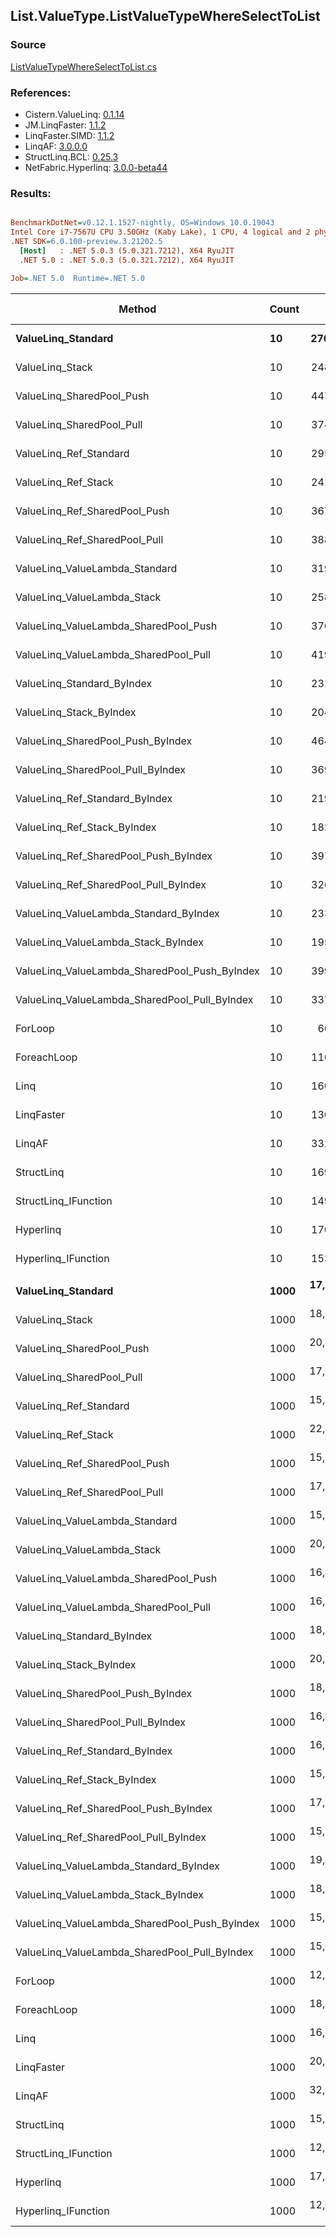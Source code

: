 ﻿## List.ValueType.ListValueTypeWhereSelectToList

### Source
[ListValueTypeWhereSelectToList.cs](../LinqBenchmarks/List/ValueType/ListValueTypeWhereSelectToList.cs)

### References:
- Cistern.ValueLinq: [0.1.14](https://www.nuget.org/packages/Cistern.ValueLinq/0.1.14)
- JM.LinqFaster: [1.1.2](https://www.nuget.org/packages/JM.LinqFaster/1.1.2)
- LinqFaster.SIMD: [1.1.2](https://www.nuget.org/packages/LinqFaster.SIMD/1.0.3)
- LinqAF: [3.0.0.0](https://www.nuget.org/packages/LinqAF/3.0.0.0)
- StructLinq.BCL: [0.25.3](https://www.nuget.org/packages/StructLinq.BCL/0.25.3)
- NetFabric.Hyperlinq: [3.0.0-beta44](https://www.nuget.org/packages/NetFabric.Hyperlinq/3.0.0-beta44)

### Results:
``` ini

BenchmarkDotNet=v0.12.1.1527-nightly, OS=Windows 10.0.19043
Intel Core i7-7567U CPU 3.50GHz (Kaby Lake), 1 CPU, 4 logical and 2 physical cores
.NET SDK=6.0.100-preview.3.21202.5
  [Host]   : .NET 5.0.3 (5.0.321.7212), X64 RyuJIT
  .NET 5.0 : .NET 5.0.3 (5.0.321.7212), X64 RyuJIT

Job=.NET 5.0  Runtime=.NET 5.0  

```
|                                        Method | Count |         Mean |      Error |       StdDev |       Median | Ratio | RatioSD |   Gen 0 |   Gen 1 | Gen 2 | Allocated |
|---------------------------------------------- |------ |-------------:|-----------:|-------------:|-------------:|------:|--------:|--------:|--------:|------:|----------:|
|                            **ValueLinq_Standard** |    **10** |    **270.13 ns** |   **1.189 ns** |     **0.993 ns** |    **269.88 ns** |  **4.06** |    **0.05** |  **0.0877** |       **-** |     **-** |     **184 B** |
|                               ValueLinq_Stack |    10 |    248.65 ns |   3.418 ns |     3.197 ns |    249.27 ns |  3.74 |    0.07 |  0.0880 |       - |     - |     184 B |
|                     ValueLinq_SharedPool_Push |    10 |    447.50 ns |   2.555 ns |     1.995 ns |    447.60 ns |  6.71 |    0.10 |  0.0877 |       - |     - |     184 B |
|                     ValueLinq_SharedPool_Pull |    10 |    374.78 ns |   1.271 ns |     0.992 ns |    375.03 ns |  5.62 |    0.08 |  0.0877 |       - |     - |     184 B |
|                        ValueLinq_Ref_Standard |    10 |    295.25 ns |   5.810 ns |     9.382 ns |    300.04 ns |  4.33 |    0.18 |  0.0877 |       - |     - |     184 B |
|                           ValueLinq_Ref_Stack |    10 |    241.50 ns |   1.299 ns |     1.152 ns |    241.26 ns |  3.63 |    0.05 |  0.0877 |       - |     - |     184 B |
|                 ValueLinq_Ref_SharedPool_Push |    10 |    367.22 ns |   1.210 ns |     1.132 ns |    367.61 ns |  5.53 |    0.08 |  0.0877 |       - |     - |     184 B |
|                 ValueLinq_Ref_SharedPool_Pull |    10 |    388.65 ns |   1.473 ns |     1.306 ns |    388.39 ns |  5.85 |    0.07 |  0.0877 |       - |     - |     184 B |
|                ValueLinq_ValueLambda_Standard |    10 |    319.13 ns |   2.518 ns |     2.356 ns |    319.14 ns |  4.80 |    0.06 |  0.0877 |       - |     - |     184 B |
|                   ValueLinq_ValueLambda_Stack |    10 |    258.72 ns |   2.085 ns |     1.741 ns |    258.44 ns |  3.89 |    0.06 |  0.0877 |       - |     - |     184 B |
|         ValueLinq_ValueLambda_SharedPool_Push |    10 |    370.48 ns |   1.848 ns |     1.638 ns |    370.56 ns |  5.57 |    0.09 |  0.0877 |       - |     - |     184 B |
|         ValueLinq_ValueLambda_SharedPool_Pull |    10 |    419.60 ns |   6.326 ns |     5.917 ns |    420.53 ns |  6.32 |    0.11 |  0.0877 |       - |     - |     184 B |
|                    ValueLinq_Standard_ByIndex |    10 |    231.73 ns |   1.179 ns |     1.103 ns |    231.98 ns |  3.49 |    0.05 |  0.0877 |       - |     - |     184 B |
|                       ValueLinq_Stack_ByIndex |    10 |    204.41 ns |   1.680 ns |     1.489 ns |    204.59 ns |  3.08 |    0.05 |  0.0880 |       - |     - |     184 B |
|             ValueLinq_SharedPool_Push_ByIndex |    10 |    464.61 ns |   1.921 ns |     1.797 ns |    464.36 ns |  6.99 |    0.10 |  0.0877 |       - |     - |     184 B |
|             ValueLinq_SharedPool_Pull_ByIndex |    10 |    369.41 ns |   3.019 ns |     2.676 ns |    368.47 ns |  5.56 |    0.08 |  0.0877 |       - |     - |     184 B |
|                ValueLinq_Ref_Standard_ByIndex |    10 |    219.37 ns |   0.956 ns |     0.894 ns |    219.24 ns |  3.30 |    0.04 |  0.0877 |       - |     - |     184 B |
|                   ValueLinq_Ref_Stack_ByIndex |    10 |    182.05 ns |   0.665 ns |     0.555 ns |    181.90 ns |  2.73 |    0.04 |  0.0880 |       - |     - |     184 B |
|         ValueLinq_Ref_SharedPool_Push_ByIndex |    10 |    397.61 ns |   6.318 ns |     4.933 ns |    398.98 ns |  5.97 |    0.09 |  0.0877 |       - |     - |     184 B |
|         ValueLinq_Ref_SharedPool_Pull_ByIndex |    10 |    326.60 ns |   1.100 ns |     0.918 ns |    326.76 ns |  4.91 |    0.07 |  0.0877 |       - |     - |     184 B |
|        ValueLinq_ValueLambda_Standard_ByIndex |    10 |    233.59 ns |   0.527 ns |     0.467 ns |    233.59 ns |  3.51 |    0.05 |  0.0880 |       - |     - |     184 B |
|           ValueLinq_ValueLambda_Stack_ByIndex |    10 |    195.85 ns |   3.943 ns |     7.875 ns |    191.16 ns |  3.11 |    0.07 |  0.0880 |       - |     - |     184 B |
| ValueLinq_ValueLambda_SharedPool_Push_ByIndex |    10 |    399.31 ns |   7.932 ns |    11.626 ns |    405.12 ns |  5.90 |    0.23 |  0.0877 |       - |     - |     184 B |
| ValueLinq_ValueLambda_SharedPool_Pull_ByIndex |    10 |    337.53 ns |   2.250 ns |     2.105 ns |    337.27 ns |  5.08 |    0.08 |  0.0877 |       - |     - |     184 B |
|                                       ForLoop |    10 |     66.43 ns |   0.996 ns |     0.932 ns |     65.99 ns |  1.00 |    0.00 |  0.1491 |       - |     - |     312 B |
|                                   ForeachLoop |    10 |    116.38 ns |   0.828 ns |     0.775 ns |    116.58 ns |  1.75 |    0.03 |  0.1491 |       - |     - |     312 B |
|                                          Linq |    10 |    160.52 ns |   1.611 ns |     1.345 ns |    160.20 ns |  2.41 |    0.04 |  0.3290 |       - |     - |     688 B |
|                                    LinqFaster |    10 |    130.79 ns |   2.928 ns |     8.633 ns |    125.41 ns |  2.01 |    0.14 |  0.2370 |       - |     - |     496 B |
|                                        LinqAF |    10 |    332.85 ns |   6.591 ns |    16.655 ns |    324.04 ns |  5.07 |    0.26 |  0.1488 |       - |     - |     312 B |
|                                    StructLinq |    10 |    169.97 ns |   0.560 ns |     0.437 ns |    169.93 ns |  2.55 |    0.04 |  0.1376 |       - |     - |     288 B |
|                          StructLinq_IFunction |    10 |    149.27 ns |   3.053 ns |     5.016 ns |    151.36 ns |  2.20 |    0.11 |  0.0880 |       - |     - |     184 B |
|                                     Hyperlinq |    10 |    170.15 ns |   1.985 ns |     1.759 ns |    170.01 ns |  2.56 |    0.05 |  0.0880 |       - |     - |     184 B |
|                           Hyperlinq_IFunction |    10 |    153.95 ns |   3.150 ns |     4.996 ns |    156.05 ns |  2.28 |    0.12 |  0.0880 |       - |     - |     184 B |
|                                               |       |              |            |              |              |       |         |         |         |       |           |
|                            **ValueLinq_Standard** |  **1000** | **17,775.88 ns** | **276.106 ns** |   **258.269 ns** | **17,792.96 ns** |  **1.44** |    **0.03** | **31.2195** |       **-** |     **-** |  **65,504 B** |
|                               ValueLinq_Stack |  1000 | 18,764.86 ns | 360.708 ns |   301.208 ns | 18,648.28 ns |  1.52 |    0.03 | 30.2734 |       - |     - |  64,112 B |
|                     ValueLinq_SharedPool_Push |  1000 | 20,769.75 ns | 163.413 ns |   136.457 ns | 20,765.54 ns |  1.68 |    0.03 | 15.3809 |       - |     - |  32,248 B |
|                     ValueLinq_SharedPool_Pull |  1000 | 17,880.40 ns | 202.382 ns |   179.406 ns | 17,837.47 ns |  1.44 |    0.03 | 15.3809 |       - |     - |  32,248 B |
|                        ValueLinq_Ref_Standard |  1000 | 15,935.85 ns | 309.249 ns |   330.893 ns | 16,033.84 ns |  1.28 |    0.03 | 31.2195 |       - |     - |  65,504 B |
|                           ValueLinq_Ref_Stack |  1000 | 22,098.31 ns | 352.051 ns |   312.084 ns | 22,018.70 ns |  1.79 |    0.04 | 30.2734 |       - |     - |  64,112 B |
|                 ValueLinq_Ref_SharedPool_Push |  1000 | 15,768.19 ns |  88.121 ns |    82.428 ns | 15,780.65 ns |  1.27 |    0.02 | 15.3809 |       - |     - |  32,248 B |
|                 ValueLinq_Ref_SharedPool_Pull |  1000 | 17,823.32 ns |  73.647 ns |    61.498 ns | 17,802.13 ns |  1.44 |    0.02 | 15.3809 |       - |     - |  32,248 B |
|                ValueLinq_ValueLambda_Standard |  1000 | 15,519.47 ns | 297.127 ns |   277.933 ns | 15,528.93 ns |  1.25 |    0.02 | 31.2195 |       - |     - |  65,504 B |
|                   ValueLinq_ValueLambda_Stack |  1000 | 20,692.72 ns | 404.733 ns |   358.786 ns | 20,816.87 ns |  1.67 |    0.03 | 30.2734 |       - |     - |  64,112 B |
|         ValueLinq_ValueLambda_SharedPool_Push |  1000 | 16,897.28 ns |  98.981 ns |    87.744 ns | 16,872.34 ns |  1.37 |    0.02 | 15.3809 |       - |     - |  32,248 B |
|         ValueLinq_ValueLambda_SharedPool_Pull |  1000 | 16,691.50 ns | 195.474 ns |   173.282 ns | 16,673.01 ns |  1.35 |    0.03 | 15.3809 |       - |     - |  32,248 B |
|                    ValueLinq_Standard_ByIndex |  1000 | 18,189.56 ns | 356.131 ns |   349.768 ns | 18,098.53 ns |  1.47 |    0.04 | 31.2195 |       - |     - |  65,504 B |
|                       ValueLinq_Stack_ByIndex |  1000 | 20,005.86 ns | 197.113 ns |   174.736 ns | 19,979.04 ns |  1.62 |    0.03 | 30.2734 |       - |     - |  64,112 B |
|             ValueLinq_SharedPool_Push_ByIndex |  1000 | 18,087.84 ns | 126.368 ns |   118.204 ns | 18,063.31 ns |  1.46 |    0.02 | 15.3809 |       - |     - |  32,248 B |
|             ValueLinq_SharedPool_Pull_ByIndex |  1000 | 16,338.73 ns | 138.364 ns |   122.656 ns | 16,326.15 ns |  1.32 |    0.03 | 15.3809 |       - |     - |  32,248 B |
|                ValueLinq_Ref_Standard_ByIndex |  1000 | 16,637.37 ns | 390.498 ns | 1,151.392 ns | 16,066.31 ns |  1.44 |    0.06 | 31.2195 |       - |     - |  65,504 B |
|                   ValueLinq_Ref_Stack_ByIndex |  1000 | 15,097.94 ns | 150.285 ns |   117.332 ns | 15,054.99 ns |  1.22 |    0.02 | 30.2887 |       - |     - |  64,112 B |
|         ValueLinq_Ref_SharedPool_Push_ByIndex |  1000 | 17,947.94 ns | 102.000 ns |    90.420 ns | 17,958.40 ns |  1.45 |    0.02 | 15.3809 |       - |     - |  32,248 B |
|         ValueLinq_Ref_SharedPool_Pull_ByIndex |  1000 | 15,473.67 ns |  53.120 ns |    44.357 ns | 15,473.79 ns |  1.25 |    0.02 | 15.3809 |       - |     - |  32,248 B |
|        ValueLinq_ValueLambda_Standard_ByIndex |  1000 | 19,666.20 ns | 213.609 ns |   199.810 ns | 19,668.33 ns |  1.59 |    0.03 | 31.2347 |       - |     - |  65,504 B |
|           ValueLinq_ValueLambda_Stack_ByIndex |  1000 | 18,236.27 ns | 182.692 ns |   170.890 ns | 18,243.94 ns |  1.47 |    0.03 | 30.2734 |       - |     - |  64,112 B |
| ValueLinq_ValueLambda_SharedPool_Push_ByIndex |  1000 | 15,247.17 ns | 293.001 ns |   313.508 ns | 15,298.78 ns |  1.23 |    0.03 | 15.3809 |       - |     - |  32,248 B |
| ValueLinq_ValueLambda_SharedPool_Pull_ByIndex |  1000 | 15,117.09 ns | 354.916 ns | 1,046.477 ns | 14,503.63 ns |  1.21 |    0.07 | 15.3809 |       - |     - |  32,248 B |
|                                       ForLoop |  1000 | 12,388.45 ns | 200.375 ns |   187.431 ns | 12,424.56 ns |  1.00 |    0.00 | 31.2347 |       - |     - |  65,504 B |
|                                   ForeachLoop |  1000 | 18,211.58 ns | 218.501 ns |   204.386 ns | 18,174.85 ns |  1.47 |    0.03 | 31.2195 |       - |     - |  65,504 B |
|                                          Linq |  1000 | 16,809.69 ns | 162.688 ns |   135.852 ns | 16,779.54 ns |  1.36 |    0.03 | 31.2195 |       - |     - |  65,880 B |
|                                    LinqFaster |  1000 | 20,959.25 ns | 334.918 ns |   296.896 ns | 20,868.00 ns |  1.69 |    0.03 | 44.4336 | 11.1084 |     - |  97,752 B |
|                                        LinqAF |  1000 | 32,050.74 ns | 513.515 ns |   455.218 ns | 31,960.25 ns |  2.59 |    0.05 | 31.1890 |       - |     - |  65,504 B |
|                                    StructLinq |  1000 | 15,257.00 ns | 288.481 ns |   657.018 ns | 15,010.32 ns |  1.29 |    0.08 | 15.3809 |       - |     - |  32,352 B |
|                          StructLinq_IFunction |  1000 | 12,017.20 ns | 239.678 ns |   635.593 ns | 11,772.26 ns |  1.06 |    0.05 | 15.3809 |       - |     - |  32,248 B |
|                                     Hyperlinq |  1000 | 17,948.99 ns | 391.463 ns | 1,154.239 ns | 17,248.87 ns |  1.48 |    0.08 | 15.3809 |       - |     - |  32,248 B |
|                           Hyperlinq_IFunction |  1000 | 12,020.90 ns | 213.569 ns |   178.340 ns | 11,980.18 ns |  0.97 |    0.02 | 15.3809 |       - |     - |  32,248 B |
